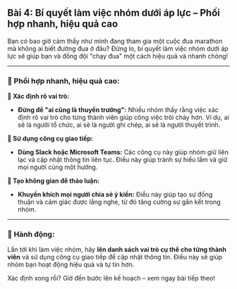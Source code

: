 ## Bài 4: Bí quyết làm việc nhóm dưới áp lực – Phối hợp nhanh, hiệu quả cao

Bạn có bao giờ cảm thấy như mình đang tham gia một cuộc đua marathon mà không ai biết đường đua ở đâu? Đừng lo, bí quyết làm việc nhóm dưới áp lực sẽ giúp bạn và đồng đội "chạy đua" một cách hiệu quả và nhanh chóng!

---

### 📌 Phối hợp nhanh, hiệu quả cao:

**🔹 Xác định rõ vai trò:**
- **Đừng để "ai cũng là thuyền trưởng":** Nhiều nhóm thấy rằng việc xác định rõ vai trò cho từng thành viên giúp công việc trôi chảy hơn. Ví dụ, ai sẽ là người tổ chức, ai sẽ là người ghi chép, ai sẽ là người thuyết trình.

**🔹 Sử dụng công cụ giao tiếp:**
- **Dùng Slack hoặc Microsoft Teams:** Các công cụ này giúp nhóm giữ liên lạc và cập nhật thông tin liên tục. Điều này giúp tránh sự hiểu lầm và giữ mọi người cùng một hướng.

**🔹 Tạo không gian để thảo luận:**
- **Khuyến khích mọi người chia sẻ ý kiến:** Điều này giúp tạo sự đồng thuận và cảm giác được lắng nghe, từ đó tăng cường sự gắn kết trong nhóm.

---

### 🚀 Hành động:

Lần tới khi làm việc nhóm, hãy **lên danh sách vai trò cụ thể cho từng thành viên** và sử dụng công cụ giao tiếp để cập nhật thông tin. Điều này sẽ giúp nhóm bạn hoạt động hiệu quả và tự tin hơn.

Xác định xong rồi? Giờ đến bước lên kế hoạch – xem ngay bài tiếp theo!